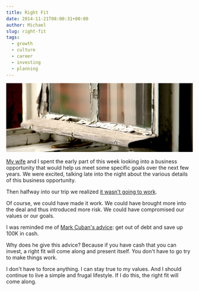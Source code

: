 ```yaml
---
title: Right Fit
date: 2014-11-21T08:00:31+00:00
author: Michael
slug: right-fit
tags:
  - growth
  - culture
  - career
  - investing
  - planning
---
```

<div class="full-width">
  <img src="/images/feature-right-fit.jpg" alt="Right Fit" />
</div>

[My wife](http://www.anniehedgie.com) and I spent the early part of this week looking into a business opportunity that would help us meet some specific goals over the next few years. We were excited, talking late into the night about the various details of this business opportunity.

Then halfway into our trip we realized [it wasn't going to work](/failure-masquerading-as-success/).

Of course, we could have made it work. We could have brought more into the deal and thus introduced more risk. We could have compromised our values or our goals.

I was reminded me of [Mark Cuban's advice](http://blogmaverick.com/2010/08/25/the-best-investment-advice-you-will-ever-get/): get out of debt and save up 100K in cash.

Why does he give this advice? Because if you have cash that you can invest, a right fit will come along and present itself. You don't have to go try to make things work.

I don't have to force anything. I can stay true to my values. And I should continue to live a simple and frugal lifestyle. If I do this, the right fit will come along.